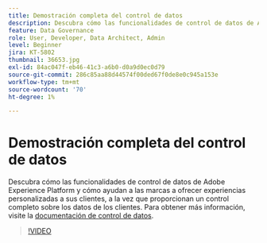 ```yaml
---
title: Demostración completa del control de datos
description: Descubra cómo las funcionalidades de control de datos de Adobe Experience Platform y cómo ayudan a las marcas a ofrecer experiencias personalizadas a sus clientes, a la vez que proporcionan un control completo sobre los datos de los clientes.
feature: Data Governance
role: User, Developer, Data Architect, Admin
level: Beginner
jira: KT-5802
thumbnail: 36653.jpg
exl-id: 84ac047f-eb46-41c3-a6b0-d0a9d0ec0d79
source-git-commit: 286c85aa88d44574f00ded67f0de8e0c945a153e
workflow-type: tm+mt
source-wordcount: '70'
ht-degree: 1%

---
```


# Demostración completa del control de datos

Descubra cómo las funcionalidades de control de datos de Adobe Experience Platform y cómo ayudan a las marcas a ofrecer experiencias personalizadas a sus clientes, a la vez que proporcionan un control completo sobre los datos de los clientes. Para obtener más información, visite la [documentación de control de datos](https://experienceleague.adobe.com/docs/experience-platform/data-governance/home.html?lang=es).

>[!VIDEO](https://video.tv.adobe.com/v/36653?learn=on&enablevpops)
